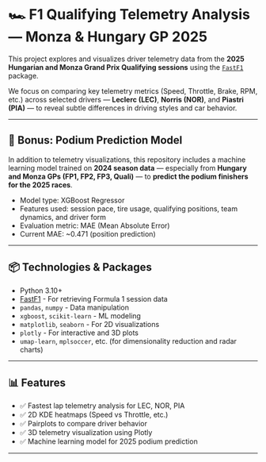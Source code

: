 # 🏎️ F1 Qualifying Telemetry Analysis — Monza & Hungary GP 2025

This project explores and visualizes driver telemetry data from the **2025 Hungarian and Monza Grand Prix Qualifying sessions** using the [`FastF1`](https://theoehrly.github.io/Fast-F1/) package.


We focus on comparing key telemetry metrics (Speed, Throttle, Brake, RPM, etc.) across selected drivers — **Leclerc (LEC)**, **Norris (NOR)**, and **Piastri (PIA)** — to reveal subtle differences in driving styles and car behavior.

---

## 🧠 Bonus: Podium Prediction Model

In addition to telemetry visualizations, this repository includes a machine learning model trained on **2024 season data** — especially from **Hungary and Monza GPs (FP1, FP2, FP3, Quali)** — to **predict the podium finishers for the 2025 races**.

- Model type: XGBoost Regressor
- Features used: session pace, tire usage, qualifying positions, team dynamics, and driver form
- Evaluation metric: MAE (Mean Absolute Error)
- Current MAE: ~0.471 (position prediction)

---

## 📦 Technologies & Packages

- Python 3.10+
- [FastF1](https://theoehrly.github.io/Fast-F1/) - For retrieving Formula 1 session data
- `pandas`, `numpy` - Data manipulation
- `xgboost`, `scikit-learn` - ML modeling
- `matplotlib`, `seaborn` - For 2D visualizations
- `plotly` - For interactive and 3D plots
- `umap-learn`, `mplsoccer`, etc. (for dimensionality reduction and radar charts)

---

## 📊 Features

- ✅ Fastest lap telemetry analysis for LEC, NOR, PIA
- ✅ 2D KDE heatmaps (Speed vs Throttle, etc.)
- ✅ Pairplots to compare driver behavior
- ✅ 3D telemetry visualization using Plotly
- ✅ Machine learning model for 2025 podium prediction


---



